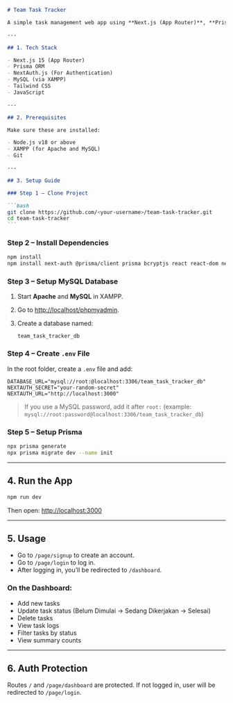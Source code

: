 ````markdown
# Team Task Tracker

A simple task management web app using **Next.js (App Router)**, **Prisma ORM**, **NextAuth**, and **MySQL (XAMPP)**.

---

## 1. Tech Stack

- Next.js 15 (App Router)
- Prisma ORM
- NextAuth.js (For Authentication)
- MySQL (via XAMPP)
- Tailwind CSS
- JavaScript

---

## 2. Prerequisites

Make sure these are installed:

- Node.js v18 or above
- XAMPP (for Apache and MySQL)
- Git

---

## 3. Setup Guide

### Step 1 – Clone Project

```bash
git clone https://github.com/<your-username>/team-task-tracker.git
cd team-task-tracker
```
````

### Step 2 – Install Dependencies

```bash
npm install
npm install next-auth @prisma/client prisma bcryptjs react react-dom next tailwindcss postcss autoprefixer
```

### Step 3 – Setup MySQL Database

1. Start **Apache** and **MySQL** in XAMPP.
2. Go to [http://localhost/phpmyadmin](http://localhost/phpmyadmin).
3. Create a database named:

   ```
   team_task_tracker_db
   ```

### Step 4 – Create `.env` File

In the root folder, create a `.env` file and add:

```env
DATABASE_URL="mysql://root:@localhost:3306/team_task_tracker_db"
NEXTAUTH_SECRET="your-random-secret"
NEXTAUTH_URL="http://localhost:3000"
```

> If you use a MySQL password, add it after `root:` (example: `mysql://root:password@localhost:3306/team_task_tracker_db`)

### Step 5 – Setup Prisma

```bash
npx prisma generate
npx prisma migrate dev --name init
```

---

## 4. Run the App

```bash
npm run dev
```

Then open:
[http://localhost:3000](http://localhost:3000)

---

## 5. Usage

- Go to `/page/signup` to create an account.
- Go to `/page/login` to log in.
- After logging in, you’ll be redirected to `/dashboard`.

### On the Dashboard:

- Add new tasks
- Update task status (Belum Dimulai → Sedang Dikerjakan → Selesai)
- Delete tasks
- View task logs
- Filter tasks by status
- View summary counts

---

## 6. Auth Protection

Routes `/` and `/page/dashboard` are protected.
If not logged in, user will be redirected to `/page/login`.
